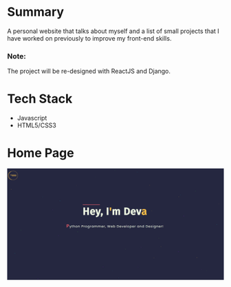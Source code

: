 # Summary

A personal website that talks about myself and a list of small projects that I have worked on previously to improve my front-end skills.

### Note:

The project will be re-designed with ReactJS and Django.

# Tech Stack

- Javascript
- HTML5/CSS3

# Home Page

<img src="./images/portfolio.png">
